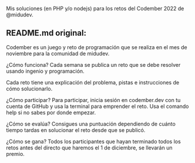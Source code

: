 Mis soluciones (en PHP y/o nodejs) para los retos del Codember 2022 de @midudev. 


## README.md original: 

Codember es un juego y reto de programación que se realiza en el mes de noviembre para la comunidad de midudev.

¿Cómo funciona?
Cada semana se publica un reto que se debe resolver usando ingenio y programación.

Cada reto tiene una explicación del problema, pistas e instrucciones de cómo solucionarlo.

¿Cómo participar?
Para participar, inicia sesión en codember.dev con tu cuenta de GitHub y usa la terminal para emprender el reto. Usa el comando help si no sabes por donde empezar.

¿Cómo se evalúa?
Consigues una puntuación dependiendo de cuánto tiempo tardas en solucionar el reto desde que se publicó.

¿Cómo se gana?
Todos los participantes que hayan terminado todos los retos antes del directo que haremos el 1 de diciembre, se llevarán un premio.